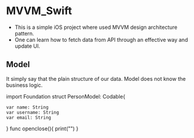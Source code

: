 # MVVM_Swift

- This is a simple iOS project where used MVVM design architecture pattern. 
- One can learn how to fetch data from API through an effective way and update UI. 

## Model
It simply say that the plain structure of our data. Model does not know the business logic. 


import Foundation
struct PersonModel: Codable{
    
    var name: String
    var username: String
    var email: String
}
func openclose(){
    print("")
}
